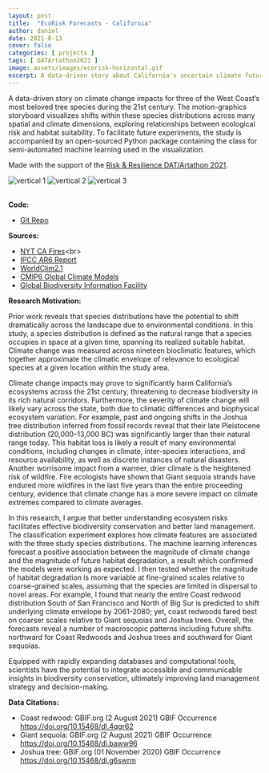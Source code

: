 ```yaml
---
layout: post
title:  "EcoRisk Forecasts - California"
author: daniel
date: 2021-8-13
cover: false
categories: [ projects ]
tags: [ DATArtathon2021 ]
image: assets/images/ecorisk-horizontal.gif
excerpt: A data-driven story about California's uncertain climate future, indicating worrisome levels of temperature warming and precipitation decline.
---
```


<!-- DAT/Artist: [Daniel Furman](http://datartathon.com/fellows/daniel), 2021.  -->

A data-driven story on climate change impacts for three of the West Coast’s most beloved tree species during the 21st century. The motion-graphics storyboard visualizes shifts within these species distributions across many spatial and climate dimensions, exploring relationships between ecological risk and habitat suitability. To facilitate future experiments, the study is accompanied by an open-sourced Python package containing the class for semi-automated machine learning used in the visualization.

Made with the support of the [Risk & Resilience DAT/Artathon 2021](https://datartathon.com).

<div className="row m-0">
<div class="col-md-12 m-0 p-0">
<img src="/assets/images/ecorisk-vertical-1.png" style="border:0px;margin:0px" alt="vertical 1"/>
<img src="/assets/images/ecorisk-vertical-2.gif" style="border:0px;margin:0px" alt="vertical 2"/>
<img src="/assets/images/ecorisk-vertical-3.png" style="border:0px;margin:0px" alt="vertical 3"/>
</div>
</div>

<br>

**Code:**

* [Git Repo](https://github.com/daniel-furman/PySDMs)

**Sources:**

* [NYT CA Fires](https://www.nytimes.com/interactive/2020/12/09/climate/redwood-sequoia-tree-fire.html?)<br>
* [IPCC AR6 Report](https://www.ipcc.ch/report/ar6/wg1/)
* [WorldClim2.1](https://www.worldclim.org/data/worldclim21.html)<br>
* [CMIP6 Global Climate Models](https://www.worldclim.org/data/cmip6/cmip6climate.html#)<br>
* [Global Biodiversity Information Facility](https://www.gbif.org)<br>

**Research Motivation:**

Prior work reveals that species distributions have the potential to shift dramatically across the landscape due to environmental conditions. In this study, a species distribution is defined as the natural range that a species occupies in space at a given time, spanning its realized suitable habitat. Climate change was measured across nineteen bioclimatic features, which together approximate the climatic envelope of relevance to ecological species at a given location within the study area.

Climate change impacts may prove to significantly harm California’s ecosystems across the 21st century, threatening to decrease biodiversity in its rich natural corridors. Furthermore, the severity of climate change will likely vary across the state, both due to climatic differences and biophysical ecosystem variation. For example, past and ongoing shifts in the Joshua tree distribution inferred from fossil records reveal that their late Pleistocene distribution (20,000–13,000 BC) was significantly larger than their natural range today. This habitat loss is likely a result of many environmental conditions, including changes in climate, inter-species interactions, and resource availability, as well as discrete instances of natural disasters. Another worrisome impact from a warmer, drier climate is the heightened risk of wildfire. Fire ecologists have shown that Giant sequoia strands have endured more wildfires in the last five years than the entire proceeding century, evidence that climate change has a more severe impact on climate extremes compared to climate averages.

In this research, I argue that better understanding ecosystem risks facilitates effective biodiversity conservation and better land management. The classification experiment explores how climate features are associated with the three study species distributions. The machine learning inferences forecast a positive association between the magnitude of climate change and the magnitude of future habitat degradation, a result which confirmed the models were working as expected. I then tested whether the magnitude of habitat degradation is more variable at fine-grained scales relative to coarse-grained scales, assuming that the species are limited in dispersal to novel areas. For example, I found that nearly the entire Coast redwood distribution South of San Francisco and North of Big Sur is predicted to shift underlying climate envelope by 2061-2080; yet, coast redwoods fared best on coarser scales relative to Giant sequoias and Joshua trees. Overall, the forecasts reveal a number of macroscopic patterns including future shifts northward for Coast Redwoods and Joshua trees and southward for Giant sequoias.

Equipped with rapidly expanding databases and computational tools, scientists have the potential to integrate accessible and communicable insights in biodiversity conservation, ultimately improving land management strategy and decision-making.

**Data Citations:**
  
* Coast redwood: GBIF.org (2 August 2021) GBIF Occurrence https://doi.org/10.15468/dl.4qgr62
* Giant sequoia: GBIF.org (2 August 2021) GBIF Occurrence https://doi.org/10.15468/dl.baww96
* Joshua tree: GBIF.org (01 November 2020) GBIF Occurrence https://doi.org/10.15468/dl.g6swrm
